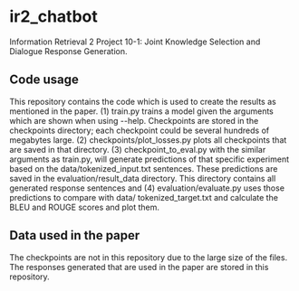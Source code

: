 # ir2_chatbot
Information Retrieval 2 Project 10-1: Joint Knowledge Selection and Dialogue Response Generation.

## Code usage
This repository contains the code which is used to create the results as mentioned in the paper. (1) train.py trains a model given the arguments which are shown when using --help. Checkpoints are stored in the checkpoints directory; each checkpoint could be several hundreds of megabytes large. (2) checkpoints/plot_losses.py plots all checkpoints that are saved in that directory. (3) checkpoint_to_eval.py with the similar arguments as train.py, will generate predictions of that specific experiment based on the data/tokenized_input.txt sentences. These predictions are saved in the evaluation/result_data directory. This directory contains all generated response sentences and 
(4) evaluation/evaluate.py uses those predictions to compare with data/ tokenized_target.txt and calculate the BLEU and ROUGE scores and plot them.

## Data used in the paper
The checkpoints are not in this repository due to the large size of the files. The responses generated that are used in the paper are stored in this repository.
